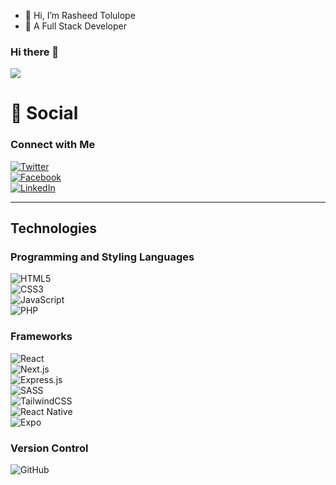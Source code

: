 - 👋 Hi, I’m Rasheed Tolulope
- 👀 A Full Stack Developer


### Hi there 👋

![](https://komarev.com/ghpvc/?username=rasheed124)

<h1>💬 Social</h1>

### Connect with Me  

[![Twitter](https://img.shields.io/badge/Twitter-%231DA1F2.svg?style=for-the-badge&logo=Twitter&logoColor=white)](https://twitter.com/Rasheeddev)  
[![Facebook](https://img.shields.io/badge/Facebook-%231877F2.svg?style=for-the-badge&logo=Facebook&logoColor=white)](https://www.facebook.com/rashedtolulope)  
[![LinkedIn](https://img.shields.io/badge/LinkedIn-%230077B5.svg?style=for-the-badge&logo=LinkedIn&logoColor=white)](https://www.linkedin.com/in/rasheed-tolulope)  

---

## Technologies  

### Programming and Styling Languages  

![HTML5](https://img.shields.io/badge/html5-%23E34F26.svg?style=for-the-badge&logo=html5&logoColor=white)  
![CSS3](https://img.shields.io/badge/css3-%231572B6.svg?style=for-the-badge&logo=css3&logoColor=white)  
![JavaScript](https://img.shields.io/badge/javascript-%23323330.svg?style=for-the-badge&logo=javascript&logoColor=%23F7DF1E)  
![PHP](https://img.shields.io/badge/php-%23777BB4.svg?style=for-the-badge&logo=php&logoColor=white)  

### Frameworks  

![React](https://img.shields.io/badge/react-%2320232a.svg?style=for-the-badge&logo=react&logoColor=%2361DAFB)  
![Next.js](https://img.shields.io/badge/Next-black?style=for-the-badge&logo=next.js&logoColor=white)  
![Express.js](https://img.shields.io/badge/express.js-%23404d59.svg?style=for-the-badge&logo=express&logoColor=%2361DAFB)  
![SASS](https://img.shields.io/badge/SASS-hotpink.svg?style=for-the-badge&logo=SASS&logoColor=white)  
![TailwindCSS](https://img.shields.io/badge/tailwindcss-%2338B2AC.svg?style=for-the-badge&logo=tailwind-css&logoColor=white)  
![React Native](https://img.shields.io/badge/react_native-%2320232a.svg?style=for-the-badge&logo=react&logoColor=%2361DAFB)  
![Expo](https://img.shields.io/badge/expo-1C1E24?style=for-the-badge&logo=expo&logoColor=#D04A37)  

### Version Control  

![GitHub](https://img.shields.io/badge/github-%23121011.svg?style=for-the-badge&logo=github&logoColor=white)  



